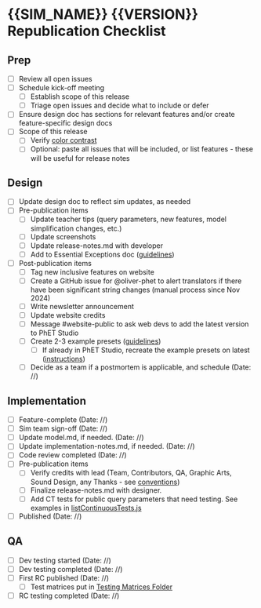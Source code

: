 # {{SIM_NAME}} {{VERSION}} Republication Checklist

## Prep
- [ ] Review all open issues
- [ ] Schedule kick-off meeting
  - [ ] Establish scope of this release 
  - [ ] Triage open issues and decide what to include or defer 
- [ ] Ensure design doc has sections for relevant features and/or create feature-specific design docs
- [ ] Scope of this release
  - [ ] Verify [color contrast](https://docs.google.com/document/d/1rlVX9DHXclCtpcFV-5YAoA0uI0Ui_H1mzPJck7v8PcM/edit?tab=t.0)
  - [ ] Optional: paste all issues that will be included, or list features - these will be useful for release notes

## Design

- [ ] Update design doc to reflect sim updates, as needed
- [ ] Pre-publication items
  - [ ] Update teacher tips (query parameters, new features, model simplification changes, etc.)
  - [ ] Update screenshots
  - [ ] Update release-notes.md with developer
  - [ ] Add to Essential Exceptions doc ([guidelines](https://docs.google.com/document/d/1NjLGmGr2Oi9A9D9SCH5WAgOhpA7ysmuvv0Jn_batPVU/edit?tab=t.0#heading=h.c063kqhkkg))
- [ ] Post-publication items
  - [ ] Tag new inclusive features on website
  - [ ] Create a GitHub issue for @oliver-phet to alert translators if there have been significant string changes (manual process since Nov 2024)
  - [ ] Write newsletter announcement
  - [ ] Update website credits
  - [ ] Message #website-public to ask web devs to add the latest version to PhET Studio
  - [ ] Create 2-3 example presets ([guidelines](https://docs.google.com/document/d/1gZmobd5h1VBZxjwT6ZuDhFIRWWQvQUKD_VgUDZW5-io/edit?tab=t.0))
      - [ ] If already in PhET Studio, recreate the example presets on latest ([instructions](https://docs.google.com/document/d/1gZmobd5h1VBZxjwT6ZuDhFIRWWQvQUKD_VgUDZW5-io/edit?tab=t.0#heading=h.tk5tep7h8l7a))
  - [ ] Decide as a team if a postmortem is applicable, and schedule (Date: //)

## Implementation

- [ ] Feature-complete (Date: //)
- [ ] Sim team sign-off (Date: //)
- [ ] Update model.md, if needed. (Date: //)
- [ ] Update implementation-notes.md, if needed. (Date: //)
- [ ] Code review completed (Date: //)
- [ ] Pre-publication items
  - [ ] Verify credits with lead (Team, Contributors, QA, Graphic Arts, Sound Design, any Thanks -
    see [conventions](https://github.com/phetsims/joist/blob/main/js/CreditsNode.js))
  - [ ] Finalize release-notes.md with designer.
  - [ ] Add CT tests for public query parameters that need testing. See examples
    in [listContinuousTests.js](https://github.com/phetsims/perennial/blob/main/js/listContinuousTests.js)
- [ ] Published (Date: //)

## QA

- [ ] Dev testing started (Date: //)
- [ ] Dev testing completed (Date: //)
- [ ] First RC published (Date: //)
  - [ ] Test matrices put
    in [Testing Matrices Folder](https://drive.google.com/drive/folders/0B6CMwxdP0NGYbW9fTGNCODdYVjQ)
- [ ] RC testing completed (Date: //)
